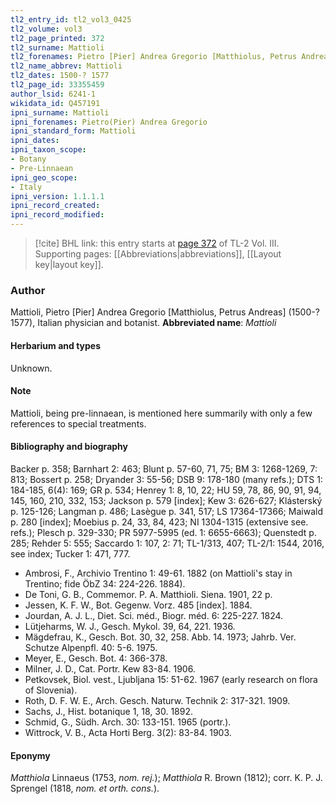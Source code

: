 ```yaml
---
tl2_entry_id: tl2_vol3_0425
tl2_volume: vol3
tl2_page_printed: 372
tl2_surname: Mattioli
tl2_forenames: Pietro [Pier] Andrea Gregorio [Matthiolus, Petrus Andreas]
tl2_name_abbrev: Mattioli
tl2_dates: 1500-? 1577
tl2_page_id: 33355459
author_lsid: 6241-1
wikidata_id: Q457191
ipni_surname: Mattioli
ipni_forenames: Pietro(Pier) Andrea Gregorio
ipni_standard_form: Mattioli
ipni_dates: 
ipni_taxon_scope: 
- Botany
- Pre-Linnaean
ipni_geo_scope: 
- Italy
ipni_version: 1.1.1.1
ipni_record_created: 
ipni_record_modified:
---
```



> [!cite] BHL link: this entry starts at [page 372](https://www.biodiversitylibrary.org/page/33355459) of TL-2 Vol. III.
> Supporting pages: [[Abbreviations|abbreviations]], [[Layout key|layout key]].

### Author

Mattioli, Pietro \[Pier\] Andrea Gregorio \[Matthiolus, Petrus Andreas\] (1500-? 1577), Italian physician and botanist. 
**Abbreviated name**: *Mattioli*

#### Herbarium and types

Unknown.

#### Note

Mattioli, being pre-linnaean, is mentioned here summarily with only a few references to special treatments.

#### Bibliography and biography

Backer p. 358; Barnhart 2: 463; Blunt p. 57-60, 71, 75; BM 3: 1268-1269, 7: 813; Bossert p. 258; Dryander 3: 55-56; DSB 9: 178-180 (many refs.); DTS 1: 184-185, 6(4): 169; GR p. 534; Henrey 1: 8, 10, 22; HU 59, 78, 86, 90, 91, 94, 145, 160, 210, 332, 153; Jackson p. 579 \[index\]; Kew 3: 626-627; Klásterský p. 125-126; Langman p. 486; Lasègue p. 341, 517; LS 17364-17366; Maiwald p. 280 \[index\]; Moebius p. 24, 33, 84, 423; NI 1304-1315 (extensive see. refs.); Plesch p. 329-330; PR 5977-5995 (ed. 1: 6655-6663); Quenstedt p. 285; Rehder 5: 555; Saccardo 1: 107, 2: 71; TL-1/313, 407; TL-2/1: 1544, 2016, see index; Tucker 1: 471, 777.
- Ambrosi, F., Archivio Trentino 1: 49-61. 1882 (on Mattioli's stay in Trentino; fide ÖbZ 34: 224-226. 1884).
- De Toni, G. B., Commemor. P. A. Matthioli. Siena. 1901, 22 p.
- Jessen, K. F. W., Bot. Gegenw. Vorz. 485 \[index\]. 1884.
- Jourdan, A. J. L., Diet. Sci. méd., Biogr. méd. 6: 225-227. 1824.
- Lütjeharms, W. J., Gesch. Mykol. 39, 64, 221. 1936.
- Mägdefrau, K., Gesch. Bot. 30, 32, 258. Abb. 14. 1973; Jahrb. Ver. Schutze Alpenpfl. 40: 5-6. 1975.
- Meyer, E., Gesch. Bot. 4: 366-378.
- Milner, J. D., Cat. Portr. Kew 83-84. 1906.
- Petkovsek, Biol. vest., Ljubljana 15: 51-62. 1967 (early research on flora of Slovenia).
- Roth, D. F. W. E., Arch. Gesch. Naturw. Technik 2: 317-321. 1909.
- Sachs, J., Hist. botanique 1, 18, 30. 1892.
- Schmid, G., Südh. Arch. 30: 133-151. 1965 (portr.).
- Wittrock, V. B., Acta Horti Berg. 3(2): 83-84. 1903.

#### Eponymy

*Matthiola* Linnaeus (1753, *nom. rej.*); *Matthiola* R. Brown (1812); corr. K. P. J. Sprengel (1818, *nom. et orth. cons.*).


